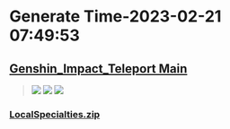 # Generate Time-2023-02-21 07:49:53

## [Genshin_Impact_Teleport Main](https://github.com/Sam5440/Genshin_Impact_Teleport)

>![](https://komarev.com/ghpvc/?username=done439)
>![](https://komarev.com/ghpvc/?username=done438)
>![](https://komarev.com/ghpvc/?username=done437)

### [LocalSpecialties.zip](https://raw.githubusercontent.com/Sam5440/Genshin_Impact_Teleport/download/OtherFile/RecycleBin/LocalSpecialties.zip)


